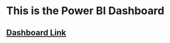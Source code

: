 # This is the Power BI Dashboard

## [Dashboard Link](https://app.powerbi.com/view?r=eyJrIjoiYzZjMGRmODEtYTQyYS00NmQwLTk0MGUtMjRhYmU1MzkyZjA1IiwidCI6IjYxYTI3ZWZiLTM2ZjMtNDY1Zi04NWRmLWUyMWFlZGMxM2MwNCJ9)
